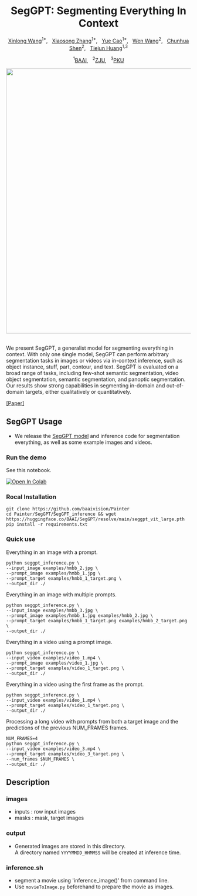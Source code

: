 <div align="center">
<h1>SegGPT: Segmenting Everything In Context </h1>

[Xinlong Wang](https://www.xloong.wang/)<sup>1*</sup>, &nbsp; [Xiaosong Zhang](https://scholar.google.com/citations?user=98exn6wAAAAJ&hl=en)<sup>1*</sup>, &nbsp; [Yue Cao](http://yue-cao.me/)<sup>1*</sup>, &nbsp; [Wen Wang](https://scholar.google.com/citations?user=1ks0R04AAAAJ&hl)<sup>2</sup>, &nbsp;  [Chunhua Shen](https://cshen.github.io/)<sup>2</sup>, &nbsp; [Tiejun Huang](https://scholar.google.com/citations?user=knvEK4AAAAAJ&hl=en)<sup>1,3</sup>

<sup>1</sup>[BAAI](https://www.baai.ac.cn/english.html), &nbsp; <sup>2</sup>[ZJU](https://www.zju.edu.cn/english/), &nbsp; <sup>3</sup>[PKU](https://english.pku.edu.cn/)
<br>
  
<image src="seggpt_teaser.png" width="720px" />
<br>

</div>

<br>

   We present SegGPT, a generalist model for segmenting everything in context. With only one single model, SegGPT can perform arbitrary segmentation tasks in images or videos via in-context inference, such as object instance, stuff, part, contour, and text. 
   SegGPT is evaluated on a broad range of tasks, including few-shot semantic segmentation, video object segmentation, semantic segmentation, and panoptic segmentation. 
   Our results show strong capabilities in segmenting in-domain and out-of-domain targets, either qualitatively or quantitatively. 

[[Paper]](https://arxiv.org/abs/2304.03284)

## **SegGPT Usage**
- We release the [SegGPT model](https://huggingface.co/BAAI/SegGPT/blob/main/seggpt_vit_large.pth) and inference code for segmentation everything, as well as some example images and videos.

### Run the demo
See this notebook. <br>

[![Open In Colab](https://colab.research.google.com/assets/colab-badge.svg)](https://colab.research.google.com/drive/1UmU6PzQbbFWr-BkfCIb7h0z9Kjc1e_Ul)


### Rocal Installation
```
git clone https://github.com/baaivision/Painter
cd Painter/SegGPT/SegGPT_inference && wget https://huggingface.co/BAAI/SegGPT/resolve/main/seggpt_vit_large.pth
pip install -r requirements.txt
```



### Quick use
Everything in an image with a prompt.
```
python seggpt_inference.py \
--input_image examples/hmbb_2.jpg \
--prompt_image examples/hmbb_1.jpg \
--prompt_target examples/hmbb_1_target.png \
--output_dir ./
```

Everything in an image with multiple prompts.
```
python seggpt_inference.py \
--input_image examples/hmbb_3.jpg \
--prompt_image examples/hmbb_1.jpg examples/hmbb_2.jpg \
--prompt_target examples/hmbb_1_target.png examples/hmbb_2_target.png \
--output_dir ./
```

Everything in a video using a prompt image.
```
python seggpt_inference.py \
--input_video examples/video_1.mp4 \
--prompt_image examples/video_1.jpg \
--prompt_target examples/video_1_target.png \
--output_dir ./
```

Everything in a video using the first frame as the prompt.
```
python seggpt_inference.py \
--input_video examples/video_1.mp4 \
--prompt_target examples/video_1_target.png \
--output_dir ./
```

Processing a long video with prompts from both a target image and the predictions of the previous NUM_FRAMES frames.
```
NUM_FRAMES=4
python seggpt_inference.py \
--input_video examples/video_3.mp4 \
--prompt_target examples/video_3_target.png \
--num_frames $NUM_FRAMES \
--output_dir ./
```

## Description

### images
- inputs : row input images
- masks : mask, target images 

### output
- Generated images are stored in this directory.<br>
A directory named `YYYYMMDD_HHMMSS` will be created at inference time. 

### inference.sh
- segment a movie using 'inference_image()' from command line.
- Use `movieToImage.py` beforehand to prepare the movie as images.

<!-- <div align="center">
<image src="rainbow.gif" width="720px" />
</div> -->
